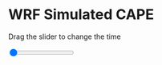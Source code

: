<h1>WRF Simulated CAPE</h1>
<p>Drag the slider to change the time</p>

<div class="slidecontainer">
<input oninput='setImage(this)' class="slider" type="range" min="0" max="11" value="0" step="1" />
<img id='img'/>
</div>

<script>
var img = document.getElementById('img');
var img_array = ['/assets/images/wrf/cp_wrfout_d01_2020-07-27_12:00:00.png',
'/assets/images/wrf/cp_wrfout_d01_2020-07-27_13:00:00.png',
'/assets/images/wrf/cp_wrfout_d01_2020-07-27_14:00:00.png',
'/assets/images/wrf/cp_wrfout_d01_2020-07-27_15:00:00.png',
'/assets/images/wrf/cp_wrfout_d01_2020-07-27_16:00:00.png',
'/assets/images/wrf/cp_wrfout_d01_2020-07-27_17:00:00.png',
'/assets/images/wrf/cp_wrfout_d01_2020-07-27_18:00:00.png',
'/assets/images/wrf/cp_wrfout_d01_2020-07-27_19:00:00.png',
'/assets/images/wrf/cp_wrfout_d01_2020-07-27_20:00:00.png',
'/assets/images/wrf/cp_wrfout_d01_2020-07-27_21:00:00.png',
'/assets/images/wrf/cp_wrfout_d01_2020-07-27_22:00:00.png',];
function setImage(obj)
{
        var value = obj.value;
        img.src = img_array[value];

}
</script>
